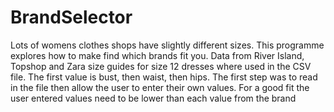 # BrandSelector
Lots of womens clothes shops have slightly different sizes. This programme explores how to make find which brands fit you.
Data from River Island, Topshop and Zara size guides for size 12 dresses where used in the CSV file. The first value is bust, then waist, then hips.
The first step was to read in the file then allow the user to enter their own values.
For a good fit the user entered values need to be lower than each value from the brand
